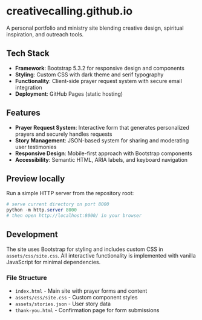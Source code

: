 # creativecalling.github.io

A personal portfolio and ministry site blending creative design, spiritual inspiration, and outreach tools.

## Tech Stack

- **Framework**: Bootstrap 5.3.2 for responsive design and components
- **Styling**: Custom CSS with dark theme and serif typography
- **Functionality**: Client-side prayer request system with secure email integration
- **Deployment**: GitHub Pages (static hosting)

## Features

- **Prayer Request System**: Interactive form that generates personalized prayers and securely handles requests
- **Story Management**: JSON-based system for sharing and moderating user testimonies
- **Responsive Design**: Mobile-first approach with Bootstrap components
- **Accessibility**: Semantic HTML, ARIA labels, and keyboard navigation

## Preview locally

Run a simple HTTP server from the repository root:

```powershell
# serve current directory on port 8000
python -m http.server 8000
# then open http://localhost:8000/ in your browser
```

## Development

The site uses Bootstrap for styling and includes custom CSS in `assets/css/site.css`. All interactive functionality is implemented with vanilla JavaScript for minimal dependencies.

### File Structure

- `index.html` - Main site with prayer forms and content
- `assets/css/site.css` - Custom component styles
- `assets/stories.json` - User story data
- `thank-you.html` - Confirmation page for form submissions
